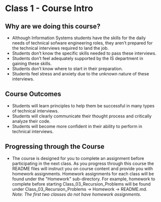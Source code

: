 # Class 1 - Course Intro

## Why are we doing this course?
- Although Information Systems students have the skills for the daily needs of technical sofware engineering roles, they aren’t prepared for the technical interviews required to land the job.
- Students don’t know the specific skills needed to pass these interviews.
- Students don’t feel adequately supported by the IS department in gaining these skills.
- Students don’t know where to start in their preparation.
- Students feel stress and anxiety due to the unknown nature of these interviews.

## Course Outcomes
- Students will learn principles to help them be successful in many types of technical interviews.
- Students will clearly communicate their thought process and critically analyze their code.
- Students will become more confident in their ability to perform in technical interviews.

## Progressing through the Course
- The course is designed for you to complete an assignment before participating in the next class. As you progress through this course the README files will instruct you on course content and provide you with homework assignments. Homework assignments for each class will be found under the "Homework" sub-directory. For example, homework to complete before starting Class_03_Recursion_Problems will be found under Class_03_Recursion_Problems -> Homework -> README.md. *Note: The first two classes do not have homework assignments.*
